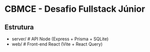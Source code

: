 # CBMCE - Desafio Fullstack Júnior

## Estrutura
- server/  # API Node (Express + Prisma + SQLite)
- web/     # Front-end React (Vite + React Query)

